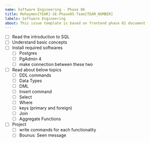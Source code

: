 ```yaml
---
name: Software Engineering - Phase 06
title: Mohaymen[YEAR]-SE-Phase05-Team[TEAM_NUMBER]
labels: Software Engineering
about: This issue template is based on frontend phase 01 document
---
```


-   [ ] Read the introduction to SQL
-   [ ] Understand basic concepts
-   [ ] Install required softwares
    -   [ ] Postgres
    -   [ ] PgAdmin 4
    -   [ ] make connection between these two

-   [ ] Read about below topics
    -   [ ] DDL commands
    -   [ ] Data Types
    -   [ ] DML
    -   [ ] Insert command
    -   [ ] Select
    -   [ ] Where
    -   [ ] keys (primary and foreign)
    -   [ ] Join
    -   [ ] Aggregate Functions

-   [ ] Project
    -   [ ] write commands for each functionality
    -   [ ] Bounus: Seen message
